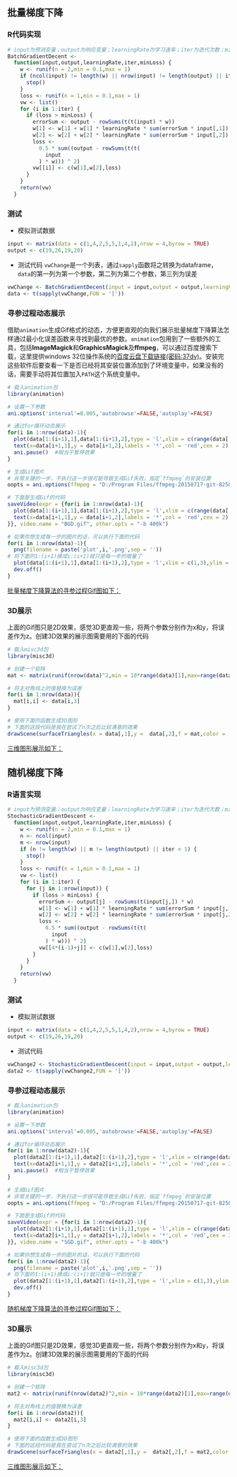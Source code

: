 ## 批量梯度下降

### R代码实现
```r
# input为预测变量；output为响应变量；learningRate为学习速率；iter为迭代次数；minLoss为可接受的误差阈值，即一旦误差小于该值，则代码停止执行
BatchGradientDecent <-
  function(input,output,learningRate,iter,minLoss) {
    w <- runif(n = 2,min = 0.1,max = 1)
    if (ncol(input) != length(w) || nrow(input) != length(output) || iter < 1) {
      stop()
    }
    loss <- runif(n = 1,min = 0.1,max = 1)
    vw <- list()
    for (i in 1:iter) {
      if (loss > minLoss) {
        errorSum <- output - rowSums(t(t(input) * w))
        w[1] <- w[1] + w[1] * learningRate * sum(errorSum * input[,1])
        w[2] <- w[2] + w[2] * learningRate * sum(errorSum * input[,2])
        loss <-
          0.5 * sum((output - rowSums(t(t(
            input
          ) * w))) ^ 2)
        vw[[i]] <- c(w[1],w[2],loss)
      }
    }
    return(vw)
  }
```

### 测试
+ 模拟测试数据
```r
input <- matrix(data = c(1,4,2,5,5,1,4,2),nrow = 4,byrow = TRUE)
output <- c(19,26,19,20)
```
+ 测试代码
`vwChange`是一个列表，通过`sapply`函数将之转换为dataframe，`data`的第一列为第一个参数，第二列为第二个参数，第三列为误差
```r
vwChange <- BatchGradientDecent(input = input,output = output,learningRate = 0.001,iter = 200,minLoss = 0.0001)
data <- t(sapply(vwChange,FUN = '['))
```
### 寻参过程动态展示
借助`animation`生成Gif格式的动态，方便更直观的向我们展示批量梯度下降算法怎样通过最小化误差函数来寻找到最优的参数。`animation`包用到了一些额外的工具，包括**ImageMagick**和**GraphicsMagick**及**ffmpeg**，可以通过百度搜索下载，这里提供windows 32位操作系统的[百度云盘下载链接(密码:37dv)](http://pan.baidu.com/s/1i3KW0hJ)。安装完这些软件后要查看一下是否已经将其安装位置添加到了环境变量中，如果没有的话，需要手动将其位置加入`PATH`这个系统变量中。
```r
# 载入animation包
library(animation)

# 设置一下参数
ani.options('interval'=0.005,'autobrowse'=FALSE,'autoplay'=FALSE)  

# 通过for循环动态展示
for(i in 1:nrow(data)-1){
  plot(data[1:(i+1),1],data[1:(i+1),2],type = 'l',xlim = c(range(data[,1][1])-1,range(data[,1][2])+1),ylim = c(range(data[,2][1])-1,range(data[,2][1])+1),cex=1,lwd=2,col='blue',pch=8,main='Batch Gradient Decent',xlab = expression(theta[0]),ylab=expression(theta[1]))
  text(x=data[i+1,1],y = data[i+1,2],labels = '*',col = 'red',cex = 2)
  ani.pause()  #相当于暂停效果
}

# 生成Gif图片
# 非常关键的一步，不执行这一步很可能导致生成Gif失败，指定`ffmpeg`的安装位置
oopts = ani.options(ffmpeg = "D:/Program Files/ffmpeg-20150717-git-8250943-win32-static/bin/ffmpeg.exe") 

# 下面是生成Gif的代码
saveVideo(expr = {for(i in 1:nrow(data)-1){
  plot(data[1:(i+1),1],data[1:(i+1),2],type = 'l',xlim = c(range(data[,1])[1]-1,range(data[,1])[2]+1),ylim = c(range(data[,2])[1]-1,range(data[,2])[2]+1),cex=1,lwd=2,col='blue',pch=8,main='Batch Gradient Decent',xlab = expression(theta[0]),ylab=expression(theta[1]))
  text(x=data[i+1,1],y = data[i+1,2],labels = '*',col = 'red',cex = 2)
}}, video.name = "BGD.gif", other.opts = "-b 400k")

# 如果你想生成每一步的图片的话，可以执行下面的代码
for(i in 1:nrow(data)-1){
  png(filename = paste('plot',i,'.png',sep = ''))
# 将下面的1:(i+1)换成i:(i+1)就只是每一步的增量了
  plot(data[1:(i+1),1],data[1:(i+1),2],type = 'l',xlim = c(1,3),ylim = c(4,6),cex=1,lwd=2,col='blue',pch=8)
  dev.off()
}
```

[批量梯度下降算法的寻参过程Gif图如下：](https://raw.githubusercontent.com/KillEdision/machine-learning/master/%E6%89%B9%E9%87%8F%E6%A2%AF%E5%BA%A6%E4%B8%8B%E9%99%8D%E5%92%8C%E9%9A%8F%E6%9C%BA%E6%A2%AF%E5%BA%A6%E4%B8%8B%E9%99%8D/BGD.gif)  

### 3D展示
上面的Gif图只是2D效果，感觉3D更直观一些，将两个参数分别作为x和y，将误差作为z。创建3D效果的展示图需要用的下面的代码
```r
# 载入misc3d包
library(misc3d)

# 创建一个矩阵
mat <- matrix(runif(nrow(data)^2,min = 10*range(data)[1],max=range(data)[2])/10,nrow = nrow(data))

# 将主对角线上的值替换为误差
for(i in 1:nrow(data)){
  mat[i,i] <- data[i,3]
}

# 使用下面的函数生成3D图形
# 下面的这段代码是我在尝试了n次之后比较满意的效果
drawScene(surfaceTriangles(x = data[,1],y =  data[,2],f = mat,color = 'red',color2 = 'green',col.mesh = 'gray',smooth = TRUE,material = 'metal'),light = c(1,1,1,1),perspective = FALSE,screen=list(x=35, y=-60, z=-130),depth = 0)
```

[三维图形展示如下：](https://raw.githubusercontent.com/KillEdision/machine-learning/master/%E6%89%B9%E9%87%8F%E6%A2%AF%E5%BA%A6%E4%B8%8B%E9%99%8D%E5%92%8C%E9%9A%8F%E6%9C%BA%E6%A2%AF%E5%BA%A6%E4%B8%8B%E9%99%8D/BGD_3D.png)

## 随机梯度下降

### R语言实现
```r
# input为预测变量；output为响应变量；learningRate为学习速率；iter为迭代次数；minLoss为可接受的误差阈值，即一旦误差小于该值，则代码停止执行
StochasticGradientDescent <-
  function(input,output,learningRate,iter,minLoss) {
    w <- runif(n = 2,min = 0.1,max = 1)
    n <- ncol(input)
    m <- nrow(input)
    if (n != length(w) || m != length(output) || iter < 1) {
      stop()
    }
    loss <- runif(n = 1,min = 0.1,max = 1)
    vw <- list()
    for (i in 1:iter) {
      for (j in 1:nrow(input)) {
        if (loss > minLoss) {
          errorSum <- output[j] - rowSums(t(input[j,]) * w)
          w[1] <- w[1] + w[1] * learningRate * sum(errorSum * input[j,1])
          w[2] <- w[2] + w[2] * learningRate * sum(errorSum * input[j,2])
          loss <-
            0.5 * sum((output - rowSums(t(t(
              input
            ) * w))) ^ 2)
          vw[[4*(i-1)+j]] <- c(w[1],w[2],loss)
        }
      }
    }
    return(vw)
  }
```

### 测试
+ 模拟测试数据
```r
input <- matrix(data = c(1,4,2,5,5,1,4,2),nrow = 4,byrow = TRUE)
output <- c(19,26,19,20)
```
+ 测试代码
```r
vwChange2 <- StochasticGradientDescent(input = input,output = output,learningRate = 0.001,iter = 200,minLoss = 0.0001)
data2 <- t(sapply(vwChange2,FUN = '['))
```
### 寻参过程动态展示
```r
# 载入animation包
library(animation)

# 设置一下参数
ani.options('interval'=0.005,'autobrowse'=FALSE,'autoplay'=FALSE)  

# 通过for循环动态展示
for(i in 1:nrow(data2)-1){
  plot(data2[1:(i+1),1],data2[1:(i+1),2],type = 'l',xlim = c(range(data2[,1][1])-1,range(data2[,1][2])+1),ylim = c(range(data2[,2][1])-1,range(data2[,2][1])+1),cex=1,lwd=2,col='blue',pch=8,main='Batch Gradient Decent',xlab = expression(theta[0]),ylab=expression(theta[1]))
  text(x=data2[i+1,1],y = data2[i+1,2],labels = '*',col = 'red',cex = 2)
  ani.pause()  #相当于暂停效果
}

# 生成Gif图片
# 非常关键的一步，不执行这一步很可能导致生成Gif失败，指定`ffmpeg`的安装位置
oopts = ani.options(ffmpeg = "D:/Program Files/ffmpeg-20150717-git-8250943-win32-static/bin/ffmpeg.exe") 

# 下面是生成Gif的代码
saveVideo(expr = {for(i in 1:nrow(data2)-1){
  plot(data2[1:(i+1),1],data2[1:(i+1),2],type = 'l',xlim = c(range(data2[,1])[1]-1,range(data2[,1])[2]+1),ylim = c(range(data2[,2])[1]-1,range(data2[,2])[2]+1),cex=1,lwd=2,col='blue',pch=8,main='Batch Gradient Decent',xlab = expression(theta[0]),ylab=expression(theta[1]))
  text(x=data2[i+1,1],y = data2[i+1,2],labels = '*',col = 'red',cex = 2)
}}, video.name = "SGD.gif", other.opts = "-b 400k")

# 如果你想生成每一步的图片的话，可以执行下面的代码
for(i in 1:nrow(data2)-1){
  png(filename = paste('plot',i,'.png',sep = ''))
# 将下面的1:(i+1)换成i:(i+1)就只是每一步的增量了
  plot(data2[1:(i+1),1],data2[1:(i+1),2],type = 'l',xlim = c(1,3),ylim = c(4,6),cex=1,lwd=2,col='blue',pch=8)
  dev.off()
}
```

[随机梯度下降算法的寻参过程Gif图如下：](https://raw.githubusercontent.com/KillEdision/machine-learning/master/%E6%89%B9%E9%87%8F%E6%A2%AF%E5%BA%A6%E4%B8%8B%E9%99%8D%E5%92%8C%E9%9A%8F%E6%9C%BA%E6%A2%AF%E5%BA%A6%E4%B8%8B%E9%99%8D/SGD.gif)  

### 3D展示
上面的Gif图只是2D效果，感觉3D更直观一些，将两个参数分别作为x和y，将误差作为z。创建3D效果的展示图需要用的下面的代码
```r
# 载入misc3d包
library(misc3d)

# 创建一个矩阵
mat2 <- matrix(runif(nrow(data2)^2,min = 10*range(data2)[1],max=range(data2)[2])/10,nrow = nrow(data2))

# 将主对角线上的值替换为误差
for(i in 1:nrow(data2)){
  mat2[i,i] <- data2[i,3]
}

# 使用下面的函数生成3D图形
# 下面的这段代码是我在尝试了n次之后比较满意的效果
drawScene(surfaceTriangles(x = data2[,1],y =  data2[,2],f = mat2,color = 'red',color2 = 'green',col.mesh = 'gray',smooth = TRUE,material = 'metal'),light = c(1,1,1,1),perspective = FALSE,screen=list(x=35, y=-60, z=-130),depth = 0)
```

[三维图形展示如下：](https://raw.githubusercontent.com/KillEdision/machine-learning/master/%E6%89%B9%E9%87%8F%E6%A2%AF%E5%BA%A6%E4%B8%8B%E9%99%8D%E5%92%8C%E9%9A%8F%E6%9C%BA%E6%A2%AF%E5%BA%A6%E4%B8%8B%E9%99%8D/SGD_3D.png)
